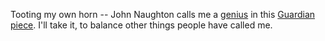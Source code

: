 Tooting my own horn -- John Naughton calls me a <a href="http://scripting.com/images/2019/12/02/guardianScreen.png">genius</a> in this <a href="https://www.theguardian.com/commentisfree/2019/nov/30/podcasting-fifteenth-years-old-corporate-greed-threat">Guardian piece</a>. I'll take it, to balance other things people have called me. 
